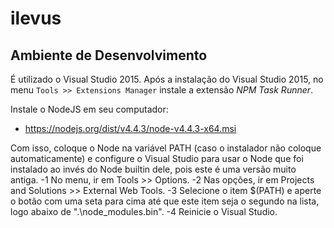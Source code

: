 # ilevus

## Ambiente de Desenvolvimento

É utilizado o Visual Studio 2015. Após a instalação do Visual Studio 2015, no menu `Tools >> Extensions Manager` instale a extensão *NPM Task Runner*.

Instale o NodeJS em seu computador:
- https://nodejs.org/dist/v4.4.3/node-v4.4.3-x64.msi

Com isso, coloque o Node na variável PATH (caso o instalador não coloque automaticamente) e configure o Visual Studio
para usar o Node que foi instalado ao invés do Node builtin dele, pois este é uma versão muito antiga.
-1 No menu, ir em Tools >> Options.
-2 Nas opções, ir em Projects and Solutions >> External Web Tools.
-3 Selecione o item $(PATH) e aperte o botão com uma seta para cima até que este item seja o segundo na lista, logo abaixo de ".\node_modules\.bin".
-4 Reinicie o Visual Studio.
